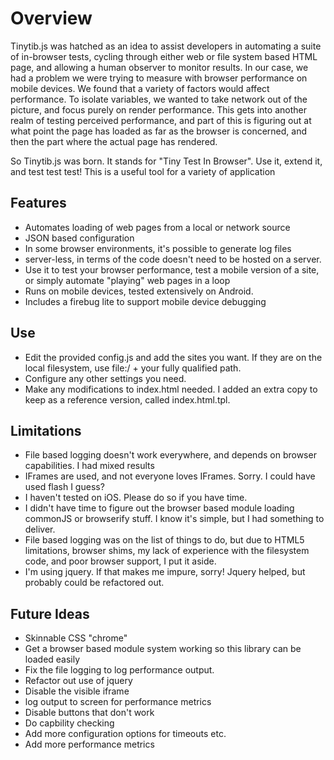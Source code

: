# Overview

Tinytib.js was hatched as an idea to assist developers in automating a suite of in-browser tests, cycling through either web or file system based HTML page, and allowing a human observer to monitor results.  In our case, we had a problem we were trying to measure with browser performance on mobile devices.  We found that a variety of factors would affect performance.  To isolate variables, we wanted to take network out of the picture, and focus purely on render performance.  This gets into another realm of testing perceived performance, and part of this is figuring out at what point the page has loaded as far as the browser is concerned, and then the part where the actual page has rendered.

So Tinytib.js was born.  It stands for "Tiny Test In Browser".  Use it, extend it, and test test test!  This is a useful tool for a variety of application 

## Features

- Automates loading of web pages from a local or network source
- JSON based configuration
- In some browser environments, it's possible to generate log files
- server-less, in terms of the code doesn't need to be hosted on a server.
- Use it to test your browser performance, test a mobile version of a site, or simply automate "playing" web pages in a loop
- Runs on mobile devices, tested extensively on Android.
- Includes a firebug lite to support mobile device debugging

## Use

- Edit the provided config.js and add the sites you want.  If they are on the local filesystem, use file:/ + your fully qualified path.
- Configure any other settings you need.
- Make any modifications to index.html needed. I added an extra copy to keep as a reference version, called index.html.tpl.

## Limitations

- File based logging doesn't work everywhere, and depends on browser capabilities.  I had mixed results
- IFrames are used, and not everyone loves IFrames.  Sorry.  I could have used flash I guess?
- I haven't tested on iOS.  Please do so if you have time.
- I didn't have time to figure out the browser based module loading commonJS or browserify stuff.  I know it's simple, but I had something to deliver.
- File based logging was on the list of things to do, but due to HTML5 limitations, browser shims, my lack of experience with the filesystem code, and poor browser support, I put it aside.
- I'm using jquery.  If that makes me impure, sorry!  Jquery helped, but probably could be refactored out.

## Future Ideas

- Skinnable CSS "chrome"
- Get a browser based module system working so this library can be loaded easily
- Fix the file logging to log performance output.
- Refactor out use of jquery
- Disable the visible iframe
- log output to screen for performance metrics
- Disable buttons that don't work
- Do capbility checking
- Add more configuration options for timeouts etc.
- Add more performance metrics
